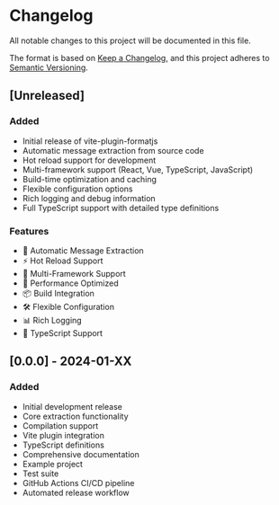 # Changelog

All notable changes to this project will be documented in this file.

The format is based on [Keep a Changelog](https://keepachangelog.com/en/1.0.0/),
and this project adheres to [Semantic Versioning](https://semver.org/spec/v2.0.0.html).

## [Unreleased]

### Added
- Initial release of vite-plugin-formatjs
- Automatic message extraction from source code
- Hot reload support for development
- Multi-framework support (React, Vue, TypeScript, JavaScript)
- Build-time optimization and caching
- Flexible configuration options
- Rich logging and debug information
- Full TypeScript support with detailed type definitions

### Features
- 🔄 Automatic Message Extraction
- ⚡ Hot Reload Support
- 🎯 Multi-Framework Support
- 🚀 Performance Optimized
- 📦 Build Integration
- 🛠️ Flexible Configuration
- 📊 Rich Logging
- 🔧 TypeScript Support

## [0.0.0] - 2024-01-XX

### Added
- Initial development release
- Core extraction functionality
- Compilation support
- Vite plugin integration
- TypeScript definitions
- Comprehensive documentation
- Example project
- Test suite
- GitHub Actions CI/CD pipeline
- Automated release workflow 